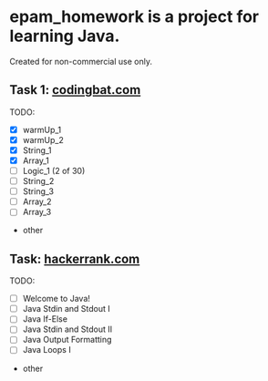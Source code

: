 # **epam_homework** is a project for learning Java.

Created for non-commercial use only.

## Task 1: [codingbat.com](http://codingbat.com/done?user=evgeniy.krysenko@yandex.ru&tag=4886278468)

TODO:
* [X] warmUp_1
* [X] warmUp_2
* [X] String_1
* [X] Array_1
* [ ] Logic_1 (2 of 30)
* [ ] String_2
* [ ] String_3
* [ ] Array_2
* [ ] Array_3
* other

## Task: [hackerrank.com](https://www.hackerrank.com/domains/java/java-introduction/1)
 
TODO:
* [ ] Welcome to Java!
* [ ] Java Stdin and Stdout I
* [ ] Java If-Else
* [ ] Java Stdin and Stdout II
* [ ] Java Output Formatting
* [ ] Java Loops I
* other 
